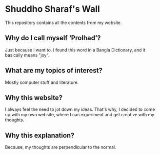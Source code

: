 # Shuddho Sharaf's Wall

This repository contains all the contents from my website.

## Why do I call myself ‘Prolhad’?

Just because I want to. I found this word in a Bangla Dictionary, and it basically
means "joy".

## What are my topics of interest?

Mostly computer stuff and literature.

## Why this website?

I always feel the need to jot down my ideas.
That's why, I decided to come up with my own website, where I can experiment and
get creative with my thoughts.

## Why this explanation?

Because, my thoughts are perpendicular to the normal.
